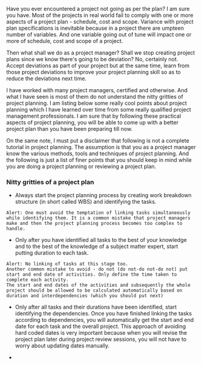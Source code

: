 Have you ever encountered a project not going as per the plan? I am sure you have. Most of the projects in real world fail to comply with one or more aspects of a project plan - schedule, cost and scope. Variance with project plan specifications is inevitable because in a project there are umpteen number of variables. And one variable going out of tune will impact one or more of schedule, cost and scope of a project.

Then what shall we do as a project manager? Shall we stop creating project plans since we know there's going to be deviation? No, certainly not. Accept deviations as part of your project but at the same time, learn from those project deviations to improve your project planning skill so as to reduce the deviations next time.

I have worked with many project managers, certified and otherwise. And what I have seen is most of them do not understand the nitty gritties of project planning. I am listing below some really cool points about project planning which I have learned over time from some really qualified project management professionals. I am sure that by following these practical aspects of project planning, you will be able to come up with a better project plan than you have been preparing till now.

On the same note, I must put a disclaimer that following is not a complete tutorial in project planning. The assumption is that you as a project manager know the various methods, tools and techniques of project planning. And the following is just a list of finer points that you should keep in mind while you are doing a project planning or reviewing a project plan.

### Nitty gritties of a project plan

* Always start the project planning process by creating work breakdown structure (in short called WBS) and identifying the tasks.

```
Alert: One must avoid the temptation of linking tasks simultaneously while identifying them. It is a common mistake that project managers make and then the project planning process becomes too complex to handle.
```

* Only after you have identified all tasks to the best of your knowledge and to the best of the knowledge of a subject matter expert, start putting duration to each task.

```
Alert: No linking of tasks at this stage too.
Another common mistake to avoid - do not (do not-do not-do not) put start and end date of activities. Only define the time taken to complete each activity.
The start and end dates of the activities and subsequently the whole project should be allowed to be calculated automatically based on duration and interdependencies (which you should put next)
```

* Only after all tasks and their durations have been identified, start identifying the dependencies. Once you have finished linking the tasks according to dependencies, you will automatically get the start and end date for each task and the overall project. This approach of avoiding hard coded dates is very important because when you will revise the project plan later during project review sessions, you will not have to worry about updating dates manually.

* 

